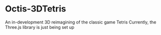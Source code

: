 # Octis-3DTetris
 An in-development 3D reimagining of the classic game Tetris
 Currently, the Three.js library is just being set up
